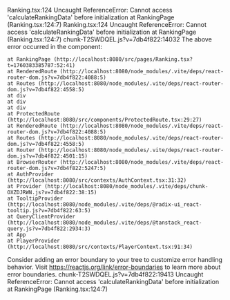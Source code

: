 Ranking.tsx:124 Uncaught ReferenceError: Cannot access 'calculateRankingData' before initialization
    at RankingPage (Ranking.tsx:124:7)
Ranking.tsx:124 Uncaught ReferenceError: Cannot access 'calculateRankingData' before initialization
    at RankingPage (Ranking.tsx:124:7)
chunk-T2SWDQEL.js?v=7db4f822:14032 The above error occurred in the <RankingPage> component:

    at RankingPage (http://localhost:8080/src/pages/Ranking.tsx?t=1760383385787:52:41)
    at RenderedRoute (http://localhost:8080/node_modules/.vite/deps/react-router-dom.js?v=7db4f822:4088:5)
    at Routes (http://localhost:8080/node_modules/.vite/deps/react-router-dom.js?v=7db4f822:4558:5)
    at div
    at div
    at div
    at ProtectedRoute (http://localhost:8080/src/components/ProtectedRoute.tsx:29:27)
    at RenderedRoute (http://localhost:8080/node_modules/.vite/deps/react-router-dom.js?v=7db4f822:4088:5)
    at Routes (http://localhost:8080/node_modules/.vite/deps/react-router-dom.js?v=7db4f822:4558:5)
    at Router (http://localhost:8080/node_modules/.vite/deps/react-router-dom.js?v=7db4f822:4501:15)
    at BrowserRouter (http://localhost:8080/node_modules/.vite/deps/react-router-dom.js?v=7db4f822:5247:5)
    at AuthProvider (http://localhost:8080/src/contexts/AuthContext.tsx:31:32)
    at Provider (http://localhost:8080/node_modules/.vite/deps/chunk-OXZDJRWN.js?v=7db4f822:38:15)
    at TooltipProvider (http://localhost:8080/node_modules/.vite/deps/@radix-ui_react-tooltip.js?v=7db4f822:63:5)
    at QueryClientProvider (http://localhost:8080/node_modules/.vite/deps/@tanstack_react-query.js?v=7db4f822:2934:3)
    at App
    at PlayerProvider (http://localhost:8080/src/contexts/PlayerContext.tsx:91:34)

Consider adding an error boundary to your tree to customize error handling behavior.
Visit https://reactjs.org/link/error-boundaries to learn more about error boundaries.
chunk-T2SWDQEL.js?v=7db4f822:19413 Uncaught ReferenceError: Cannot access 'calculateRankingData' before initialization
    at RankingPage (Ranking.tsx:124:7)
